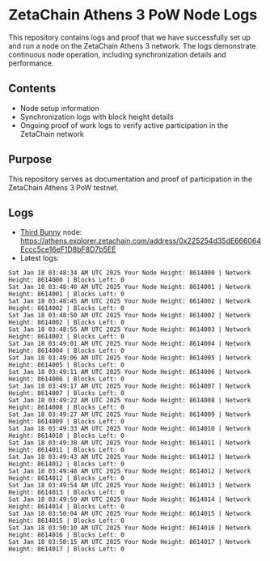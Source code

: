 # ZetaChain Athens 3 PoW Node Logs
This repository contains logs and proof that we have successfully set up and run a node on the ZetaChain Athens 3 network. The logs demonstrate continuous node operation, including synchronization details and performance.

## Contents
- Node setup information
- Synchronization logs with block height details
- Ongoing proof of work logs to verify active participation in the ZetaChain network

## Purpose
This repository serves as documentation and proof of participation in the ZetaChain Athens 3 PoW testnet.

## Logs

- [Third Bunny](https://thirdbunny.xyz/) node: https://athens.explorer.zetachain.com/address/0x225254d35dE666064Eccc5ce16eF1D8bF8D7b5EE
- Latest logs:
```
Sat Jan 18 03:48:34 AM UTC 2025 Your Node Height: 8614000 | Network Height: 8614000 | Blocks Left: 0
Sat Jan 18 03:48:40 AM UTC 2025 Your Node Height: 8614001 | Network Height: 8614001 | Blocks Left: 0
Sat Jan 18 03:48:45 AM UTC 2025 Your Node Height: 8614002 | Network Height: 8614002 | Blocks Left: 0
Sat Jan 18 03:48:50 AM UTC 2025 Your Node Height: 8614002 | Network Height: 8614002 | Blocks Left: 0
Sat Jan 18 03:48:55 AM UTC 2025 Your Node Height: 8614003 | Network Height: 8614003 | Blocks Left: 0
Sat Jan 18 03:49:01 AM UTC 2025 Your Node Height: 8614004 | Network Height: 8614004 | Blocks Left: 0
Sat Jan 18 03:49:06 AM UTC 2025 Your Node Height: 8614005 | Network Height: 8614005 | Blocks Left: 0
Sat Jan 18 03:49:11 AM UTC 2025 Your Node Height: 8614006 | Network Height: 8614006 | Blocks Left: 0
Sat Jan 18 03:49:17 AM UTC 2025 Your Node Height: 8614007 | Network Height: 8614007 | Blocks Left: 0
Sat Jan 18 03:49:22 AM UTC 2025 Your Node Height: 8614008 | Network Height: 8614008 | Blocks Left: 0
Sat Jan 18 03:49:27 AM UTC 2025 Your Node Height: 8614009 | Network Height: 8614009 | Blocks Left: 0
Sat Jan 18 03:49:33 AM UTC 2025 Your Node Height: 8614010 | Network Height: 8614010 | Blocks Left: 0
Sat Jan 18 03:49:38 AM UTC 2025 Your Node Height: 8614011 | Network Height: 8614011 | Blocks Left: 0
Sat Jan 18 03:49:43 AM UTC 2025 Your Node Height: 8614012 | Network Height: 8614012 | Blocks Left: 0
Sat Jan 18 03:49:48 AM UTC 2025 Your Node Height: 8614012 | Network Height: 8614012 | Blocks Left: 0
Sat Jan 18 03:49:54 AM UTC 2025 Your Node Height: 8614013 | Network Height: 8614013 | Blocks Left: 0
Sat Jan 18 03:49:59 AM UTC 2025 Your Node Height: 8614014 | Network Height: 8614014 | Blocks Left: 0
Sat Jan 18 03:50:04 AM UTC 2025 Your Node Height: 8614015 | Network Height: 8614015 | Blocks Left: 0
Sat Jan 18 03:50:10 AM UTC 2025 Your Node Height: 8614016 | Network Height: 8614016 | Blocks Left: 0
Sat Jan 18 03:50:15 AM UTC 2025 Your Node Height: 8614017 | Network Height: 8614017 | Blocks Left: 0
```
